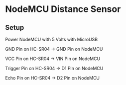# NodeMCU Distance Sensor

## Setup

Power NodeMCU with 5 Volts with MicroUSB

GND Pin on HC-SR04 -> GND Pin on NodeMCU

VCC Pin on HC-SR04 -> VIN Pin on NodeMCU

Trigger Pin on HC-SR04 -> D1 Pin on NodeMCU

Echo Pin on HC-SR04 -> D2 Pin on NodeMCU
